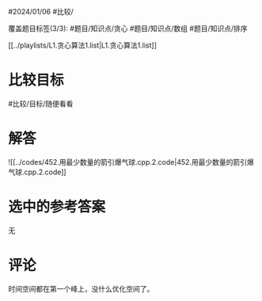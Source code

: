 #2024/01/06 #比较/

覆盖题目标签(3/3):   #题目/知识点/贪心 #题目/知识点/数组 #题目/知识点/排序

[[../playlists/L1.贪心算法1.list|L1.贪心算法1.list]]

# 比较目标

#比较/目标/随便看看 

# 解答

![[../codes/452.用最少数量的箭引爆气球.cpp.2.code|452.用最少数量的箭引爆气球.cpp.2.code]]

# 选中的参考答案

无

# 评论

时间空间都在第一个峰上，没什么优化空间了。